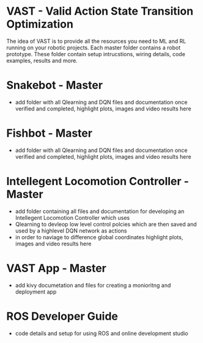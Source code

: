 # VAST - Valid Action State Transition Optimization

The idea of VAST is to provide all the resources you need to ML and RL running on your robotic projects. Each master folder contains a robot prototype. These folder contain setup intrucstions, wiring details, code examples, results and more.


 
# Snakebot - Master

- add folder with all Qlearning and DQN files and documentation once verified and completed, highlight plots, images and video results here

# Fishbot - Master

- add folder with all Qlearning and DQN files and documentation once verified and completed, highlight plots, images and video results here

# Intellegent Locomotion Controller - Master

- add folder containing all files and documentation for developing an Intellegent Locomotion Controller which uses 
- Qlearning to devleop low level control polcies which are then saved and used by a highlevel DQN network as actions
- in order to naviage to difference global coordinates highlight plots, images and video results here


# VAST App - Master

- add kivy documetation and files for creating a monioritng and deployment app

# ROS Developer Guide
- code details and setup for using ROS and online development studio
